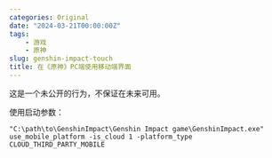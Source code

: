 ```yaml
---
categories: Original
date: "2024-03-21T00:00:00Z"
tags:
    - 游戏
    - 原神
slug: genshin-impact-touch
title: 在《原神》PC端使用移动端界面
---
```


这是一个未公开的行为，不保证在未来可用。

使用启动参数：

```shell
"C:\path\to\GenshinImpact\Genshin Impact game\GenshinImpact.exe" use_mobile_platform -is_cloud 1 -platform_type CLOUD_THIRD_PARTY_MOBILE
```
